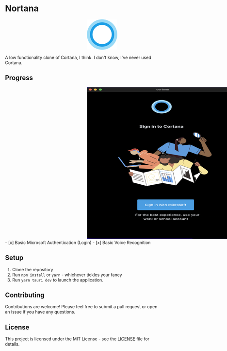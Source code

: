 # Nortana

<img src="/public/cortana.svg" width="100" height="100" style= "margin-left: 270px"/>
<br>

A low functionality clone of Cortana, I think. I don't know, I've never used Cortana.

## Progress

<img src="/public/screenshot.png" width="500" height="500" style= "margin-left: 270px"/>
<br>
- [x] Basic Microsoft Authentication (Login)
- [x] Basic Voice Recognition

## Setup

1. Clone the repository
2. Run `npm install` or `yarn` - whichever tickles your fancy
3. Run `yarn tauri dev` to launch the application.

## Contributing

Contributions are welcome! Please feel free to submit a pull request or open an issue if you have any questions.

## License

This project is licensed under the MIT License - see the [LICENSE](LICENSE) file for details.